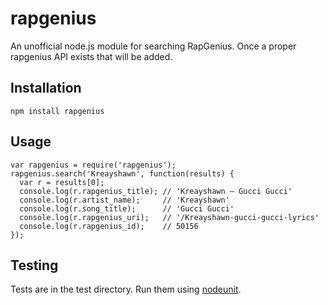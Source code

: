# rapgenius

An unofficial node.js module for searching RapGenius. Once a proper rapgenius API exists that will be added.

## Installation

    npm install rapgenius

## Usage

    var rapgenius = require('rapgenius');
    rapgenius.search('Kreayshawn', function(results) {
      var r = results[0];
      console.log(r.rapgenius_title); // 'Kreayshawn – Gucci Gucci'
      console.log(r.artist_name);     // 'Kreayshawn'
      console.log(r.song_title);      // 'Gucci Gucci'
      console.log(r.rapgenius_uri);   // '/Kreayshawn-gucci-gucci-lyrics'
      console.log(r.rapgenius_id);    // 50156
    });

## Testing

Tests are in the test directory. Run them using [nodeunit](https://github.com/caolan/nodeunit).
